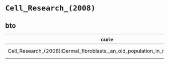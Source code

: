 # `Cell_Research_(2008)`

## bto

| curie                                                                          |   usages | nodes                                                                                                           |
|--------------------------------------------------------------------------------|----------|-----------------------------------------------------------------------------------------------------------------|
| Cell_Research_(2008):Dermal_fibroblasts,_an_old_population_in_new_environments |        1 | [http://purl.obolibrary.org/obo/BTO:0004419](https://bioregistry.io/http://purl.obolibrary.org/obo/BTO:0004419) |
